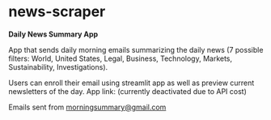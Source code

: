 # news-scraper

**Daily News Summary App**

App that sends daily morning emails summarizing the daily news (7 possible filters: World, United States, Legal, Business, Technology, 
Markets, Sustainability, Investigations). 

Users can enroll their email using streamlit app as well as preview current newsletters of the day.
App link: (currently deactivated due to API cost)

Emails sent from morningsummary@gmail.com
